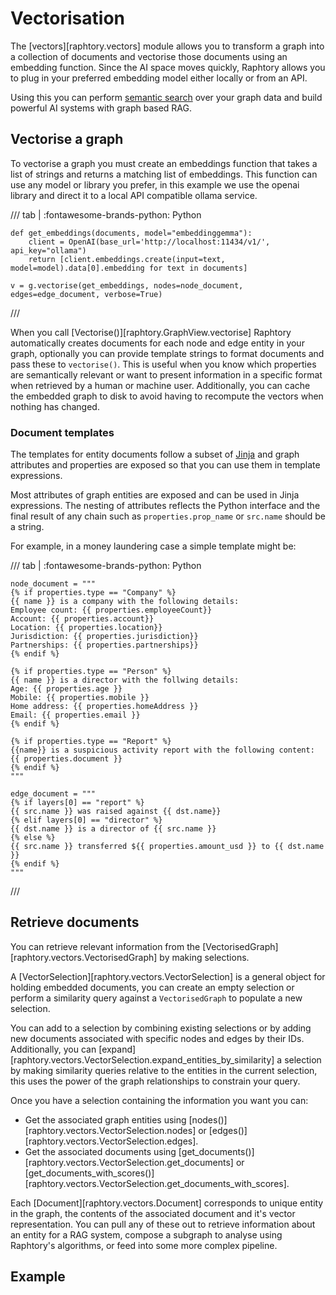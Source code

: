 # Vectorisation

The [vectors][raphtory.vectors] module allows you to transform a graph into a collection of documents and vectorise those documents using an embedding function. Since the AI space moves quickly, Raphtory allows you to plug in your preferred embedding model either locally or from an API.

Using this you can perform [semantic search](https://en.wikipedia.org/wiki/Semantic_search) over your graph data and build powerful AI systems with graph based RAG.

## Vectorise a graph

To vectorise a graph you must create an embeddings function that takes a list of strings and returns a matching list of embeddings. This function can use any model or library you prefer, in this example we use the openai library and direct it to a local API compatible ollama service.

/// tab | :fontawesome-brands-python: Python
```{.python notest}
def get_embeddings(documents, model="embeddinggemma"):
    client = OpenAI(base_url='http://localhost:11434/v1/', api_key="ollama")
    return [client.embeddings.create(input=text, model=model).data[0].embedding for text in documents]

v = g.vectorise(get_embeddings, nodes=node_document, edges=edge_document, verbose=True)
```
///

When you call [Vectorise()][raphtory.GraphView.vectorise] Raphtory automatically creates documents for each node and edge entity in your graph, optionally you can provide template strings to format documents and pass these to `vectorise()`. This is useful when you know which properties are semantically relevant or want to present information in a specific format when retrieved by a human or machine user. Additionally, you can cache the embedded graph to disk to avoid having to recompute the vectors when nothing has changed.

### Document templates

The templates for entity documents follow a subset of [Jinja](https://jinja.palletsprojects.com/en/stable/templates/) and graph attributes and properties are exposed so that you can use them in template expressions.

Most attributes of graph entities are exposed and can be used in Jinja expressions. The nesting of attributes reflects the Python interface and the final result of any chain such as `properties.prop_name` or `src.name` should be a string.

For example, in a money laundering case a simple template might be:

/// tab | :fontawesome-brands-python: Python
```{.python notest}
node_document = """
{% if properties.type == "Company" %}
{{ name }} is a company with the following details:
Employee count: {{ properties.employeeCount}}
Account: {{ properties.account}}
Location: {{ properties.location}}
Jurisdiction: {{ properties.jurisdiction}}
Partnerships: {{ properties.partnerships}}
{% endif %}

{% if properties.type == "Person" %}
{{ name }} is a director with the follwing details:
Age: {{ properties.age }}
Mobile: {{ properties.mobile }}
Home address: {{ properties.homeAddress }}
Email: {{ properties.email }}
{% endif %}

{% if properties.type == "Report" %}
{{name}} is a suspicious activity report with the following content:
{{ properties.document }}
{% endif %}
"""

edge_document = """
{% if layers[0] == "report" %}
{{ src.name }} was raised against {{ dst.name}}
{% elif layers[0] == "director" %}
{{ dst.name }} is a director of {{ src.name }}
{% else %}
{{ src.name }} transferred ${{ properties.amount_usd }} to {{ dst.name }}
{% endif %}
"""
```
///

## Retrieve documents

You can retrieve relevant information from the [VectorisedGraph][raphtory.vectors.VectorisedGraph] by making selections.

A [VectorSelection][raphtory.vectors.VectorSelection] is a general object for holding embedded documents, you can create an empty selection or perform a similarity query against a `VectorisedGraph` to populate a new selection.

You can add to a selection by combining existing selections or by adding new documents associated with specific nodes and edges by their IDs. Additionally, you can [expand][raphtory.vectors.VectorSelection.expand_entities_by_similarity] a selection by making similarity queries relative to the entities in the current selection, this uses the power of the graph relationships to constrain your query.

Once you have a selection containing the information you want you can:

- Get the associated graph entities using [nodes()][raphtory.vectors.VectorSelection.nodes] or [edges()][raphtory.vectors.VectorSelection.edges].
- Get the associated documents using [get_documents()][raphtory.vectors.VectorSelection.get_documents] or [get_documents_with_scores()][raphtory.vectors.VectorSelection.get_documents_with_scores].

Each [Document][raphtory.vectors.Document] corresponds to unique entity in the graph, the contents of the associated document and it's vector representation. You can pull any of these out to retrieve information about an entity for a RAG system, compose a subgraph to analyse using Raphtory's algorithms, or feed into some more complex pipeline.

## Example

